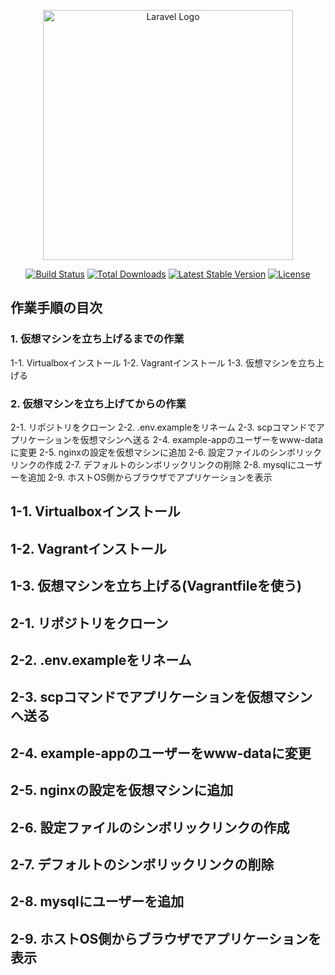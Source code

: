<p align="center"><a href="https://laravel.com" target="_blank"><img src="https://raw.githubusercontent.com/laravel/art/master/logo-lockup/5%20SVG/2%20CMYK/1%20Full%20Color/laravel-logolockup-cmyk-red.svg" width="400" alt="Laravel Logo"></a></p>

<p align="center">
<a href="https://github.com/laravel/framework/actions"><img src="https://github.com/laravel/framework/workflows/tests/badge.svg" alt="Build Status"></a>
<a href="https://packagist.org/packages/laravel/framework"><img src="https://img.shields.io/packagist/dt/laravel/framework" alt="Total Downloads"></a>
<a href="https://packagist.org/packages/laravel/framework"><img src="https://img.shields.io/packagist/v/laravel/framework" alt="Latest Stable Version"></a>
<a href="https://packagist.org/packages/laravel/framework"><img src="https://img.shields.io/packagist/l/laravel/framework" alt="License"></a>
</p>

## 作業手順の目次
### 1. 仮想マシンを立ち上げるまでの作業
1-1. Virtualboxインストール
1-2. Vagrantインストール
1-3. 仮想マシンを立ち上げる

### 2. 仮想マシンを立ち上げてからの作業
2-1. リポジトリをクローン
2-2. .env.exampleをリネーム
2-3. scpコマンドでアプリケーションを仮想マシンへ送る
2-4. example-appのユーザーをwww-dataに変更
2-5. nginxの設定を仮想マシンに追加
2-6. 設定ファイルのシンボリックリンクの作成
2-7. デフォルトのシンボリックリンクの削除
2-8. mysqlにユーザーを追加
2-9. ホストOS側からブラウザでアプリケーションを表示

## 1-1. Virtualboxインストール

## 1-2. Vagrantインストール

## 1-3. 仮想マシンを立ち上げる(Vagrantfileを使う)

## 2-1. リポジトリをクローン

## 2-2. .env.exampleをリネーム

## 2-3. scpコマンドでアプリケーションを仮想マシンへ送る

## 2-4. example-appのユーザーをwww-dataに変更

## 2-5. nginxの設定を仮想マシンに追加

## 2-6. 設定ファイルのシンボリックリンクの作成

## 2-7. デフォルトのシンボリックリンクの削除

## 2-8. mysqlにユーザーを追加

## 2-9. ホストOS側からブラウザでアプリケーションを表示


